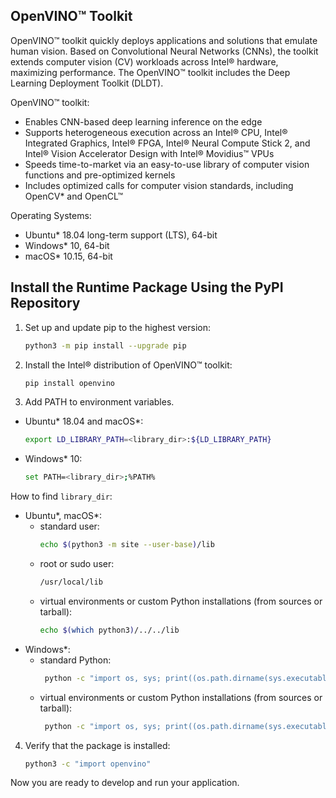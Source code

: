 ## OpenVINO™ Toolkit

OpenVINO™ toolkit quickly deploys applications and solutions that emulate human vision. Based on Convolutional Neural Networks (CNNs), the toolkit extends computer vision (CV) workloads across Intel® hardware, maximizing performance. The OpenVINO™ toolkit includes the Deep Learning Deployment Toolkit (DLDT).

OpenVINO™ toolkit:

- Enables CNN-based deep learning inference on the edge
- Supports heterogeneous execution across an Intel® CPU, Intel® Integrated Graphics, Intel® FPGA,  Intel® Neural Compute Stick 2, and Intel® Vision Accelerator Design with Intel® Movidius™ VPUs
- Speeds time-to-market via an easy-to-use library of computer vision functions and pre-optimized kernels
- Includes optimized calls for computer vision standards, including OpenCV\* and OpenCL™

Operating Systems:
- Ubuntu* 18.04 long-term support (LTS), 64-bit
- Windows* 10, 64-bit
- macOS* 10.15, 64-bit

## Install the Runtime Package Using the PyPI Repository
1. Set up and update pip to the highest version:
   ```sh
   python3 -m pip install --upgrade pip
   ```
2. Install the Intel® distribution of OpenVINO™ toolkit:
   ```sh
   pip install openvino
   ```
3. Add PATH to environment variables.
 - Ubuntu* 18.04 and macOS*:
   ```sh
   export LD_LIBRARY_PATH=<library_dir>:${LD_LIBRARY_PATH}
   ```
 - Windows* 10:
    ```sh
   set PATH=<library_dir>;%PATH%
   ```
  How to find `library_dir`:
 - Ubuntu\*, macOS\*:
   - standard user:
     ```sh
     echo $(python3 -m site --user-base)/lib
     ```
   - root or sudo user:
     ```sh
     /usr/local/lib
     ```
   - virtual environments or custom Python installations (from sources or tarball):
     ```sh
     echo $(which python3)/../../lib
     ```
 - Windows\*:
   - standard Python:
     ```sh
      python -c "import os, sys; print((os.path.dirname(sys.executable))+'\Library\\bin')"
     ```
   - virtual environments or custom Python installations (from sources or tarball):
     ```sh
      python -c "import os, sys; print((os.path.dirname(sys.executable))+'\..\Library\\bin')"
     ```
4. Verify that the package is installed:
   ```sh
   python3 -c "import openvino"
   ```
   
Now you are ready to develop and run your application.